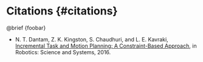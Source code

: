 Citations {#citations}
=========

@brief {foobar}

- N. T. Dantam, Z. K. Kingston, S. Chaudhuri, and L. E. Kavraki,
  [Incremental Task and Motion Planning: A Constraint-Based Approach](http://www.roboticsproceedings.org/rss12/p02.html),
  in Robotics: Science and Systems, 2016.
